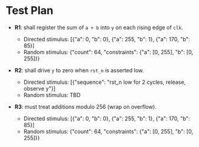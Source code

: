 # Test Plan

- **R1**: shall register the sum of `a + b` into `y` on each rising edge of `clk`.
  - Directed stimulus: [{"a": 0, "b": 0}, {"a": 255, "b": 1}, {"a": 170, "b": 85}]
  - Random stimulus: {"count": 64, "constraints": {"a": [0, 255], "b": [0, 255]}}

- **R2**: shall drive `y` to zero when `rst_n` is asserted low.
  - Directed stimulus: [{"sequence": "rst_n low for 2 cycles, release, observe y"}]
  - Random stimulus: TBD

- **R3**: must treat additions modulo 256 (wrap on overflow).
  - Directed stimulus: [{"a": 0, "b": 0}, {"a": 255, "b": 1}, {"a": 170, "b": 85}]
  - Random stimulus: {"count": 64, "constraints": {"a": [0, 255], "b": [0, 255]}}
